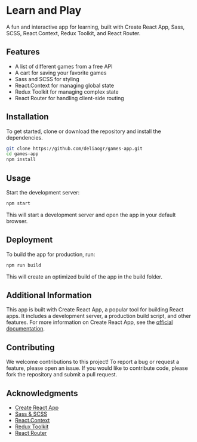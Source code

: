 # Learn and Play
A fun and interactive app for learning, built with Create React App, Sass, SCSS, React.Context, Redux Toolkit, and React Router.

## Features
- A list of different games from a free API
- A cart for saving your favorite games
- Sass and SCSS for styling
- React.Context for managing global state
- Redux Toolkit for managing complex state
- React Router for handling client-side routing

## Installation
To get started, clone or download the repository and install the dependencies.
```bash
git clone https://github.com/deliaogr/games-app.git
cd games-app
npm install
```
## Usage
Start the development server:
```bash
npm start
```
This will start a development server and open the app in your default browser.

## Deployment
To build the app for production, run:
```bash
npm run build
```
This will create an optimized build of the app in the build folder.

## Additional Information
This app is built with Create React App, a popular tool for building React apps. It includes a development server, a production build script, and other features. For more information on Create React App, see the [official documentation](https://create-react-app.dev/docs/getting-started/).

## Contributing
We welcome contributions to this project! To report a bug or request a feature, please open an issue. If you would like to contribute code, please fork the repository and submit a pull request.

## Acknowledgments
- [Create React App](https://create-react-app.dev/docs/getting-started/)
- [Sass & SCSS](https://sass-lang.com/)
- [React.Context](https://reactjs.org/docs/context.html)
- [Redux Toolkit](https://redux-toolkit.js.org/)
- [React Router](https://reactrouter.com/en/main)

